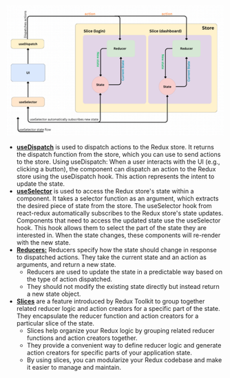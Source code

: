 

  ![alt text](../images/redux_architecture.png "Architecture")

  - <ins>**useDispatch**</ins> is used to dispatch actions to the Redux store. It returns the dispatch function from the store, which you can use to send actions to the store. Using useDispatch: When a user interacts with the UI (e.g., clicking a button), the component can dispatch an action to the Redux store using the useDispatch hook. This action represents the intent to update the state.
  - <ins>**useSelector**</ins> is used to access the Redux store's state within a component. It takes a selector function as an argument, which extracts the desired piece of state from the store. The useSelector hook from react-redux automatically subscribes to the Redux store's state updates. Components that need to access the updated state use the useSelector hook. This hook allows them to select the part of the state they are interested in. When the state changes, these components will re-render with the new state.
  - <ins>**Reducers:**</ins> Reducers specify how the state should change in response to dispatched actions. They take the current state and an action as arguments, and return a new state.
    - Reducers are used to update the state in a predictable way based on the type of action dispatched.
    - They should not modify the existing state directly but instead return a new state object.
  - <ins>**Slices**</ins> are a feature introduced by Redux Toolkit to group together related reducer logic and action creators for a specific part of the state. They encapsulate the reducer function and action creators for a particular slice of the state.
    - Slices help organize your Redux logic by grouping related reducer functions and action creators together.
    - They provide a convenient way to define reducer logic and generate action creators for specific parts of your application state.
    - By using slices, you can modularize your Redux codebase and make it easier to manage and maintain.